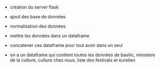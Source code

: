 * création du server flask
* ajout des base de données
* normalisation des données
* mettre les données dans un dataframe
* concatener ces dataframe pour tout avoir dans un seul

* on a un dataframe qui contient toutes les données de basilic, ministere de la culture, culture chez nous, liste des festivals et eurelien
